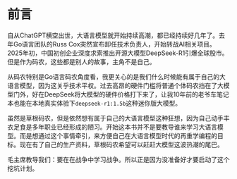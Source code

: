 # 前言

自从ChatGPT横空出世，大语言模型就开始持续高潮，都已经持续好几年了。去年Go语言团队的Russ Cox突然宣布卸任技术负责人，开始转战AI相关项目。2025年初，中国初创企业深度求索推出开源大模型DeepSeek-R1引爆全球股市。但是作为码农，这些都是别人的故事，主角不是自己。

从码农特别是Go语言码农角度看，我更关心的是我们什么时候能有属于自己的大语言模型，因为这关乎技术平权。过去高昂的硬件门槛将普通个体码农挡在了大模型门外，好在DeepSeek将大模型的硬件价格打下来了，让我10年前的老爷车笔记本也能在本地真实体验下`deepseek-r1:1.5b`这种迷你版大模型。

虽然是草根码农，但是依然想有属于自己的大语言模型这种狂想，因为自己动手丰衣足食是多年职业已经形成的陋习。开始这本书并不是要教导谁来学习大语言模型。而是想通过这个事情牵引，来方便自己在大语言模型时代的再重学编程的目标。现在有了自己的生产资料，草根码农希望可以赶赶大模型这波热潮的尾巴。

毛主席教导我们：要在在战争中学习战争。所以正是因为没准备好才要启动了这个挖坑计划。

